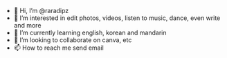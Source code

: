 - 👋 Hi, I’m @raradipz
- 👀 I’m interested in edit photos, videos, listen to music, dance, even write and more
- 🌱 I’m currently learning english, korean and mandarin
- 💞️ I’m looking to collaborate on canva, etc
- 📫 How to reach me send email

<!---
raradipz/raradipz is a ✨ special ✨ repository because its `README.md` (this file) appears on your GitHub profile.
You can click the Preview link to take a look at your changes.
--->
